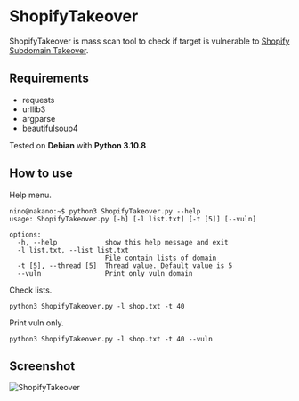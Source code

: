 # ShopifyTakeover
ShopifyTakeover is mass scan tool to check if target is vulnerable to [Shopify Subdomain Takeover](https://exploit.linuxsec.org/shopify-custom-domain-subdomain-takeover/).

## Requirements
- requests
- urllib3
- argparse
- beautifulsoup4

Tested on **Debian** with **Python 3.10.8**

## How to use
Help menu.
```
nino@nakano:~$ python3 ShopifyTakeover.py --help
usage: ShopifyTakeover.py [-h] [-l list.txt] [-t [5]] [--vuln]

options:
  -h, --help            show this help message and exit
  -l list.txt, --list list.txt
                        File contain lists of domain
  -t [5], --thread [5]  Thread value. Default value is 5
  --vuln                Print only vuln domain
  ```
Check lists.
```
python3 ShopifyTakeover.py -l shop.txt -t 40
```
Print vuln only.
```
python3 ShopifyTakeover.py -l shop.txt -t 40 --vuln
```
## Screenshot
![ShopifyTakeover](https://blogger.googleusercontent.com/img/b/R29vZ2xl/AVvXsEgif8q9LaPDXKDlqUaoUk9VbAHnKKL9-N9AGJFwG-rOkUIeYR5MJL5IiBmtud9EW7RU-dqd1GxveRzZ1F9l-I2GBH8L3fd6YT9Ai0MH3JPZ96bTj1nsvPEWfbVB_4723svfNigk9eLCzT3EkSmbl0-7uRWwBMr205CANQ0ozjeCYZ2zexhv0BuVRPjFNQ/s884/shopifytakeover.png "ShopifyTakeover")
